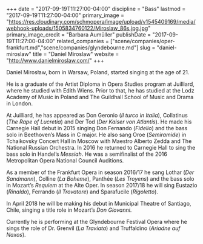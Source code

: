 +++
date = "2017-09-19T11:27:00-04:00"
discipline = "Bass"
lastmod = "2017-09-19T11:27:00-04:00"
primary_image = "https://res.cloudinary.com/schmopera/image/upload/v1545409169/media/webhook-uploads/1505834760122/Miroslaw_86s.jpg.jpg"
primary_image_credit = "Barbara Aumüller"
publishDate = "2017-09-19T11:27:00-04:00"
related_companies = ["scene/companies/oper-frankfurt.md","scene/companies/glyndebourne.md"]
slug = "daniel-miroslaw"
title = "Daniel Miroslaw"
website = "http://www.danielmiroslaw.com/"
+++

Daniel Mirosław, born in Warsaw, Poland, started singing at the age of 21.

He is a graduate of the Artist Diploma in Opera Studies program at Juilliard, where he studied with Edith Wiens. Prior to that, he has studied at the Lodz Academy of Music in Poland and The Guildhall School of Music and Drama in London.

At Juilliard, he has appeared as Don Geronio (*Il turco in Italia*), Collatinus (*The Rape of Lucretia*) and Der Tod (*Der Kaiser von Atlantis*). He made his Carnegie Hall debut in 2015 singing Don Fernando (*Fidelio*) and the bass solo in Beethoven’s Mass in C major. He also sang Oroe (*Semiramide*) in Tchaikovsky Concert Hall in Moscow with Maestro Alberto Zedda and The National Russian Orchestra. In 2016 he returned to Carnegie Hall to sing the bass solo in Handel’s *Messiah*. He was a semifinalist of the 2016 Metropolitan Opera National Council Auditions.

As a member of the Frankfurt Opera in season 2016/17 he sang Lothar (*Der Sandmann*), Colline (*La Boheme*), Panthée (*Les Troyens*) and the bass solo in Mozart’s *Requiem* at the Alte Oper. In season 2017/18 he will sing Eustazio (*Rinaldo*), Ferrando (*Il Trovatore*) and Sparafucile (*Rigoletto*).

In April 2018 he will be making his debut in Municipal Theatre of Santiago, Chile, singing a title role in Mozart’s *Don Giovanni*.

Currently he is performing at the Glyndebourne Festival Opera where he sings the role of Dr. Grenvil (*La Traviata*) and Truffaldino (*Ariadne auf Naxos*).
